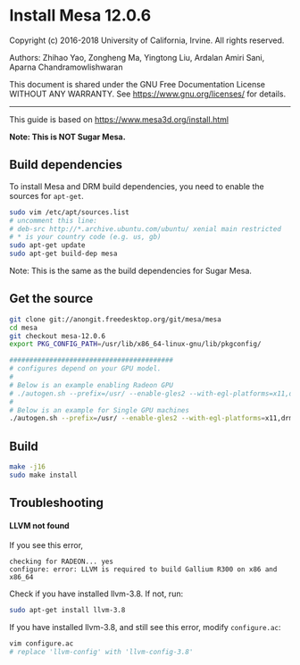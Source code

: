 # Install Mesa 12.0.6

Copyright (c) 2016-2018 University of California, Irvine. All rights reserved.

Authors: Zhihao Yao, Zongheng Ma, Yingtong Liu, Ardalan Amiri Sani, Aparna Chandramowlishwaran

This document is shared under the GNU Free Documentation License WITHOUT ANY WARRANTY. See https://www.gnu.org/licenses/ for details.

___________________

This guide is based on https://www.mesa3d.org/install.html

**Note: This is NOT Sugar Mesa.**



## Build dependencies

To install Mesa and DRM build dependencies, you need to enable the sources for `apt-get`.

```sh
sudo vim /etc/apt/sources.list
# uncomment this line: 
# deb-src http://*.archive.ubuntu.com/ubuntu/ xenial main restricted
# * is your country code (e.g. us, gb)
sudo apt-get update
sudo apt-get build-dep mesa
```

Note: This is the same as the build dependencies for Sugar Mesa.



## Get the source

```sh
git clone git://anongit.freedesktop.org/git/mesa/mesa
cd mesa
git checkout mesa-12.0.6
export PKG_CONFIG_PATH=/usr/lib/x86_64-linux-gnu/lib/pkgconfig/

#########################################
# configures depend on your GPU model.
#
# Below is an example enabling Radeon GPU
# ./autogen.sh --prefix=/usr/ --enable-gles2 --with-egl-platforms=x11,drm  --enable-shared-glapi --enable-gbm --enable-gallium-llvm --with-dri-drivers=i915,i965,radeon --with-gallium-drivers=radeonsi,r300,r600,swrast
#
# Below is an example for Single GPU machines
./autogen.sh --prefix=/usr/ --enable-gles2 --with-egl-platforms=x11,drm  --enable-shared-glapi --enable-gbm --enable-gallium-llvm --with-dri-drivers=i915,i965
```



## Build

```sh
make -j16
sudo make install
```



## Troubleshooting

#### LLVM not found

If you see this error,

```
checking for RADEON... yes
configure: error: LLVM is required to build Gallium R300 on x86 and x86_64
```

Check if you have installed llvm-3.8. If not, run:

```sh
sudo apt-get install llvm-3.8
```

If you have installed llvm-3.8, and still see this error, modify `configure.ac`:

```sh
vim configure.ac
# replace 'llvm-config' with 'llvm-config-3.8'
```
